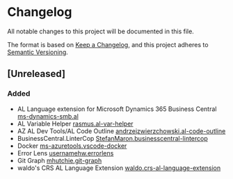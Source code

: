 # Changelog

All notable changes to this project will be documented in this file.

The format is based on [Keep a Changelog](https://keepachangelog.com/en/1.0.0/),
and this project adheres to [Semantic Versioning](https://semver.org/spec/v2.0.0.html).

## [Unreleased]

### Added

- AL Language extension for Microsoft Dynamics 365 Business Central [ms-dynamics-smb.al](https://marketplace.visualstudio.com/items?itemName=ms-dynamics-smb.al)
- AL Variable Helper [rasmus.al-var-helper](https://marketplace.visualstudio.com/items?itemName=rasmus.al-var-helper)
- AZ AL Dev Tools/AL Code Outline [andrzejzwierzchowski.al-code-outline](https://marketplace.visualstudio.com/items?itemName=andrzejzwierzchowski.al-code-outline)
- BusinessCentral.LinterCop [StefanMaron.businesscentral-lintercop](https://marketplace.visualstudio.com/items?itemName=StefanMaron.businesscentral-lintercop)
- Docker [ms-azuretools.vscode-docker](https://marketplace.visualstudio.com/items?itemName=ms-azuretools.vscode-docker)
- Error Lens [usernamehw.errorlens](https://marketplace.visualstudio.com/items?itemName=usernamehw.errorlens)
- Git Graph [mhutchie.git-graph](https://marketplace.visualstudio.com/items?itemName=mhutchie.git-graph)
- waldo's CRS AL Language Extension [waldo.crs-al-language-extension](https://marketplace.visualstudio.com/items?itemName=waldo.crs-al-language-extension)
